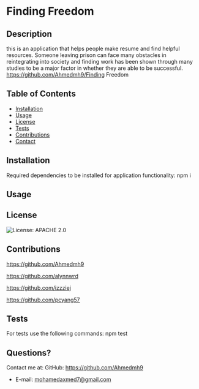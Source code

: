 # Finding Freedom
  ## Description
  this is an application that helps people make resume and find helpful resources. Someone leaving prison can face many obstacles in reintegrating into society and finding work has been shown through many studies to be a major factor in whether they are able to be successful.
  https://github.com/Ahmedmh9/Finding Freedom
  ## Table of Contents
  * [Installation](#installation)
  * [Usage](#usage)
  * [License](#license)
  * [Tests](#Tests)
  * [Contributions](#Contributions)
  * [Contact](#Contact)
  ## Installation
  Required dependencies to be installed for application functionality: npm i
  ## Usage
  ## License
  ![License: APACHE 2.0](https://img.shields.io/badge/License-Apache%202.0-blue.svg)
  ## Contributions
  https://github.com/Ahmedmh9
  
  https://github.com/alynnwrd
  
  https://github.com/izzziej 
  
  https://github.com/pcyang57
  ## Tests
  For tests use the following commands: npm test
  ## Questions?
  Contact me at:
  GitHub: https://github.com/Ahmedmh9
  * E-mail: mohamedaxmed7@gmail.com
